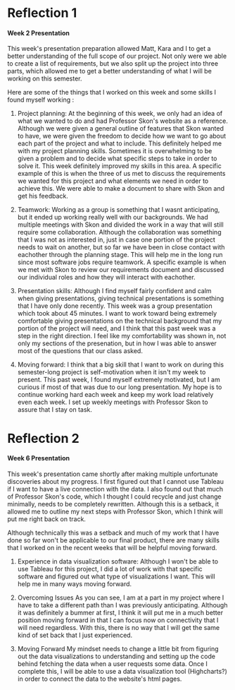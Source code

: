 # Reflection 1 
#### Week 2 Presentation 

This week's presentation preparation allowed Matt, Kara and I to get a better understanding of the full scope of our project. Not only were we able to create a list of requirements, but we also split up the project into three parts, which allowed me to get a better understanding of what I will be working on this semester. 

Here are some of the things that I worked on this week and some skills I found myself working :

1. Project planning:
At the beginning of this week, we only had an idea of what we wanted to do and had Professor Skon's website as a reference. Although we were given a general outline of features that Skon wanted to have, we were given the freedom to decide how we want to go about each part of the project and what to include. This definitely helped me with my project planning skills. Sometimes it is overwhelming to be given a problem and to decide what specific steps to take in order to solve it. This week definitely improved my skills in this area. A specific example of this is when the three of us met to discuss the requirements we wanted for this project and what elements we need in order to achieve this. We were able to make a document to share with Skon and get his feedback.

2. Teamwork:
Working as a group is something that I wasnt anticipating, but it ended up working really well with our backgrounds. We had multiple meetings with Skon and divided the work in a way that will still require some collaboration. Although the collaboration was something that I was not as interested in, just in case one portion of the project needs to wait on another, but so far we have been in close contact with eachother through the planning stage. This will help me in the long run since most software jobs require teamwork. A specific example is when we met with Skon to review our requirements document and discussed our individual roles and how they will interact with eachother. 

3. Presentation skills:
Although I find myself fairly confident and calm when giving presentations, giving technical presentations is something that I have only done recently. This week was a group presentation which took about 45 minutes. I want to work toward being extremely comfortable giving presentations on the technical background that my portion of the project will need, and I think that this past week was a step in the right direction. I feel like my comfortability was shown in, not only my sections of the presenation, but in how I was able to answer most of the questions that our class asked. 

4. Moving forward: 
I think that a big skill that I want to work on during this semester-long project is self-motivation when it isn't my week to present. This past week, I found myself extremely motivated, but I am curious if most of that was due to our long presentation. My hope is to continue working hard each week and keep my work load relatively even each week. I set up weekly meetings with Professor Skon to assure that I stay on task. 

# Reflection 2 
#### Week 6 Presentation 

This week's presentation came shortly after making multiple unfortunate discoveries about my progress. I first figured out that I cannot use Tableau if I want to have a live connection with the data. I also found out that much of Professor Skon's code, which I thought I could recycle and just change minimally, needs to be completely rewritten. Although this is a setback, it allowed me to outline my next steps with Professor Skon, which I think will put me right back on track. 

Although technically this was a setback and much of my work that I have done so far won't be applicable to our final product, there are many skills that I worked on in the recent weeks that will be helpful moving forward. 

1. Experience in data visualization software:
Although I won't be able to use Tableau for this project, I did a lot of work with that specific software and figured out what type of visualizations I want. This will help me in many ways moving forward.

2. Overcoming Issues
As you can see, I am at a part in my project where I have to take a different path than I was previously anticipating. Although it was definitely a bummer at first, I think it will put me in a much better position moving forward in that I can focus now on connectivity that I will need regardless. With this, there is no way that I will get the same kind of set back that I just experienced. 

3. Moving Forward
My mindset needs to change a little bit from figuring out the data visualizations to understanding and setting up the code behind fetching the data when a user requests some data. Once I complete this, I will be able to use a data visualization tool (Highcharts?) in order to connect the data to the website's html pages. 

